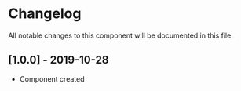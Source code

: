 # Changelog
All notable changes to this component will be documented in this file.

## [1.0.0] - 2019-10-28
- Component created
